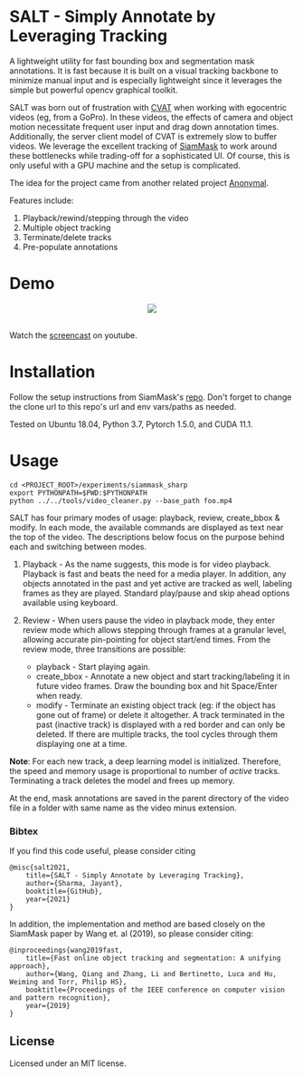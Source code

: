 # SALT - Simply Annotate by Leveraging Tracking

A lightweight utility for fast bounding box and segmentation mask annotations. It is fast because it is built on a visual tracking backbone to minimize manual input and is especially lightweight since it leverages the simple but powerful opencv graphical toolkit. 

SALT was born out of frustration with [CVAT](https://github.com/openvinotoolkit/cvat) when working with egocentric videos (eg, from a GoPro). In these videos, the effects of camera and object motion necessitate frequent user input and drag down annotation times. Additionally, the server client model of CVAT is extremely slow to buffer videos. We leverage the excellent tracking of [SiamMask](http://www.robots.ox.ac.uk/~qwang/SiamMask) to work around these bottlenecks while trading-off for a sophisticated UI. Of course, this is only useful with a GPU machine and the setup is complicated.

The idea for the project came from another related project [Anonymal](https://github.com/ezelikman/anonymal).

Features include:

1. Playback/rewind/stepping through the video
2. Multiple object tracking
3. Terminate/delete tracks
4. Pre-populate annotations 

# Demo
<div align="center">
  <img src="demo.gif" />
</div>
<br>

Watch the [screencast](https://youtu.be/80nUGCKmWN8) on youtube.

# Installation
Follow the setup instructions from SiamMask's [repo](https://github.com/foolwood/SiamMask#environment-setup). Don't forget to change the clone url to this repo's url and env vars/paths as needed.

Tested on Ubuntu 18.04, Python 3.7, Pytorch 1.5.0, and CUDA 11.1.

# Usage

```shell
cd <PROJECT_ROOT>/experiments/siammask_sharp
export PYTHONPATH=$PWD:$PYTHONPATH
python ../../tools/video_cleaner.py --base_path foo.mp4
```
SALT has four primary modes of usage: playback, review, create_bbox & modify. In each mode, the available commands are displayed as text near the top of the video. The descriptions below focus on the purpose behind each and switching between modes.

1. Playback - As the name suggests, this mode is for video playback. Playback is fast and beats the need for a media player. In addition, any objects annotated in the past and yet active are tracked as well, labeling frames as they are played. Standard play/pause and skip ahead options available using keyboard.

2. Review - When users pause the video in playback mode, they enter review mode which allows stepping through frames at a granular level, allowing accurate pin-pointing for object start/end times. From the review mode, three transitions are possible:
    - playback - Start playing again.
    - create_bbox - Annotate a new object and start tracking/labeling it in future video frames. Draw the bounding box and hit Space/Enter when ready.
    - modify - Terminate an existing object track (eg: if the object has gone out of frame) or delete it altogether. A track terminated in the past (inactive track) is displayed with a red border and can only be deleted. If there are multiple tracks, the tool cycles through them displaying one at a time.
  
__Note__: For each new track, a deep learning model is initialized. Therefore, the speed and memory usage is proportional to number of _active_ tracks. Terminating a track deletes the model and frees up memory.

At the end, mask annotations are saved in the parent directory of the video file in a folder with same name as the video minus extension.

### Bibtex
If you find this code useful, please consider citing 
```
@misc{salt2021,
    title={SALT - Simply Annotate by Leveraging Tracking},
    author={Sharma, Jayant},
    booktitle={GitHub},
    year={2021}
}
```

In addition, the implementation and method are based closely on the SiamMask paper by Wang et. al (2019), so please consider citing:

```
@inproceedings{wang2019fast,
    title={Fast online object tracking and segmentation: A unifying approach},
    author={Wang, Qiang and Zhang, Li and Bertinetto, Luca and Hu, Weiming and Torr, Philip HS},
    booktitle={Proceedings of the IEEE conference on computer vision and pattern recognition},
    year={2019}
}
```

## License
Licensed under an MIT license.

